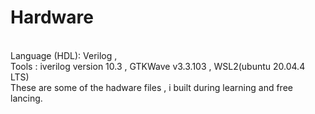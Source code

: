 # Hardware
</br> Language (HDL): Verilog , 
</br>Tools : iverilog version 10.3 , GTKWave v3.3.103 , WSL2(ubuntu 20.04.4 LTS)
<br/>These are some of the hadware files , i built during learning and free lancing.
